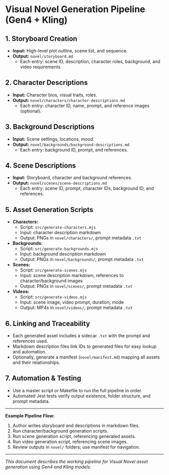 # Visual Novel Generation Pipeline (Gen4 + Kling)

## 1. Storyboard Creation
- **Input:** High-level plot outline, scene list, and sequence.
- **Output:** `novel/storyboard.md`
  - Each entry: scene ID, description, character roles, background, and video requirements.

## 2. Character Descriptions
- **Input:** Character bios, visual traits, roles.
- **Output:** `novel/characters/character-descriptions.md`
  - Each entry: character ID, name, prompt, and reference images (optional).

## 3. Background Descriptions
- **Input:** Scene settings, locations, mood.
- **Output:** `novel/backgrounds/background-descriptions.md`
  - Each entry: background ID, prompt, and references.

## 4. Scene Descriptions
- **Input:** Storyboard, character and background references.
- **Output:** `novel/scenes/scene-descriptions.md`
  - Each entry: scene ID, prompt, character IDs, background ID, and references.

## 5. Asset Generation Scripts
- **Characters:**
  - Script: `src/generate-characters.mjs`
  - Input: character description markdown
  - Output: PNGs in `novel/characters/`, prompt metadata `.txt`
- **Backgrounds:**
  - Script: `src/generate-backgrounds.mjs`
  - Input: background description markdown
  - Output: PNGs in `novel/backgrounds/`, prompt metadata `.txt`
- **Scenes:**
  - Script: `src/generate-scenes.mjs`
  - Input: scene description markdown, references to character/background images
  - Output: PNGs in `novel/scenes/`, prompt metadata `.txt`
- **Videos:**
  - Script: `src/generate-videos.mjs`
  - Input: scene image, video prompt, duration, mode
  - Output: MP4s in `novel/videos/`, prompt metadata `.txt`

## 6. Linking and Traceability
- Each generated asset includes a sidecar `.txt` with the prompt and references used.
- Markdown description files link IDs to generated files for easy lookup and automation.
- Optionally, generate a manifest (`novel/manifest.md`) mapping all assets and their relationships.

## 7. Automation & Testing
- Use a master script or Makefile to run the full pipeline in order.
- Automated Jest tests verify output existence, folder structure, and prompt metadata.

---

**Example Pipeline Flow:**
1. Author writes storyboard and descriptions in markdown files.
2. Run character/background generation scripts.
3. Run scene generation script, referencing generated assets.
4. Run video generation script, referencing scene images.
5. Review outputs in `novel/` folders; use manifest for navigation.

---

_This document describes the working pipeline for Visual Novel asset generation using Gen4 and Kling models._
